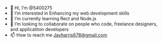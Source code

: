 - 👋 Hi, I’m @5400275
- 👀 I’m interested in Enhancing my web development skills
- 🌱 I’m currently learning Rect and Node.js
- 💞️ I’m looking to collaborate on people who code, freelance designers, and applicatiton developers
- 📫 How to reach me Jayharris678@gmail.com

<!---
5400275/5400275 is a ✨ special ✨ repository because its `README.md` (this file) appears on your GitHub profile.
You can click the Preview link to take a look at your changes.
--->
